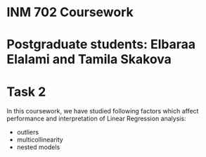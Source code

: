 # INM 702 Coursework

# Postgraduate students: Elbaraa Elalami and Tamila Skakova

# Task 2
In this coursework, we have studied following factors which affect performance and interpretation of Linear Regression analysis:
- outliers
- multicollinearity
- nested models

